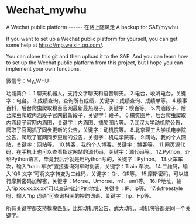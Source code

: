 # Wechat_mywhu
A Wechat public platform ------ 在路上随风走
A backup for SAE/mywhu

If you want to set up a Wechat public platform for yourself, you can get some help at https://mp.weixin.qq.com/.

You can clone this git and then upload it to the SAE. And you can learn how to set up the Wechat public platform from this project, but I hope you can implement your own functions.

微信号：My_WHU

功能简介：
1.聊天机器人，支持文字聊天和语音聊天。
2.电台，收听电台，关键字：电台。
3.成绩查询，查询所有成绩，关键字：成绩查询、成绩单等。
4.糗事百科，后台爬虫爬取糗百官网最新最热段子，关键字：糗百等。
5.内涵段子，后台爬虫爬取内涵段子官网最新段子，关键字：段子。
6.搞笑图片，后台爬虫爬取内涵段子官网内涵图，关键字：内涵图、搞笑图片等。
7.武汉大学动机院公告，爬取了官网抓了同步更新的公告，关键字：动机院等。
8.北京理工大学机电学院公告，爬取了官网同步更新的公告，关键字：机电学院等。
9.网站，我的个人网站，关键字：网站等。
10.博客，我的个人博客，关键字：博客等。
11.网页源代码，在手机上也可以查看指定网站的源代码，关键字：源代码等。
12.Python，介绍Python语言，毕竟我后台就是用Python写的，关键字：Python。
13.火车车次，输入“train 车次”直接查询列车时刻表，关键字：Train 车次。
14.二维码，输入“QR 文字”可将文字转变为二维码，关键字：Qr、QR等。
15.摩斯密码，可以进行摩斯密码加解密，关键字：Morse、Umorse、m1、um1等。
16.IP地址，输入“ip xx.xx.xx.xx”可以查询指定IP的地址，关键字：IP、ip等。
17.有freestyle吗，输入“hp 词语”可查询相关的押韵词语，关键字：hp、Hp等。

所有关键字都支持模糊匹配，比如动机院公告、武大动机、动机院等都是同一个关键字。
